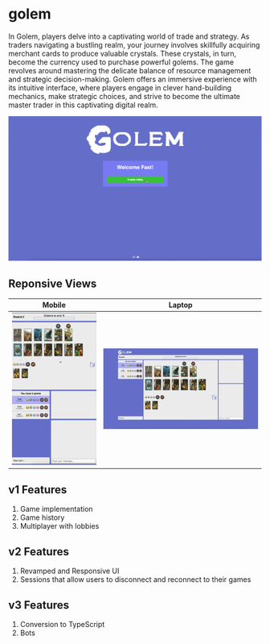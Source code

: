 # golem

In Golem, players delve into a captivating world of trade and strategy. As traders navigating a bustling realm, your journey involves skillfully acquiring merchant cards to produce valuable crystals. These crystals, in turn, become the currency used to purchase powerful golems. The game revolves around mastering the delicate balance of resource management and strategic decision-making. Golem offers an immersive experience with its intuitive interface, where players engage in clever hand-building mechanics, make strategic choices, and strive to become the ultimate master trader in this captivating digital realm.

![game](docs/game.gif)

## Reponsive Views
Mobile                                |  Laptop
:------------------------------------:|:-------------------------:
![mobile-view](docs/mobile-view.gif)  |  ![laptop-view](docs/laptop-view.gif)

## v1 Features
1. Game implementation
2. Game history
3. Multiplayer with lobbies

## v2 Features
1. Revamped and Responsive UI
2. Sessions that allow users to disconnect and reconnect to their games

## v3 Features
1. Conversion to TypeScript
2. Bots